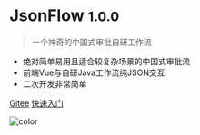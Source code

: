 # JsonFlow <small>1.0.0</small>

> 一个神奇的中国式审批自研工作流

- 绝对简单易用且适合较复杂场景的中国式审批流
- 前端Vue与自研Java工作流纯JSON交互
- 二次开发非常简单

[Gitee](https://gitee.com/jackrolling/json-flow)
[快速入门](/flow/flow.md#docsify)

<!-- 背景色 -->

![color](#f0f0f0)
